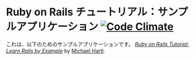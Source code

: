 # Ruby on Rails チュートリアル：サンプルアプリケーション [![Code Climate](https://codeclimate.com/github/rasaka/sample_app.png)](https://codeclimate.com/github/rasaka/sample_app)

これは、以下のためのサンプルアプリケーションです。
[*Ruby on Rails Tutorial: Learn Rails by Example*](http://railstutorial.jp/)
by [Michael Hartl](http://michaelhartl.com/).